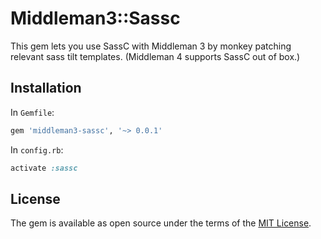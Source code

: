 # Middleman3::Sassc

This gem lets you use SassC with Middleman 3 by monkey patching relevant sass tilt templates.
(Middleman 4 supports SassC out of box.)

## Installation

In `Gemfile`:
```ruby
gem 'middleman3-sassc', '~> 0.0.1'
```

In `config.rb`:

```ruby
activate :sassc
```

## License

The gem is available as open source under the terms of the
[MIT License](http://opensource.org/licenses/MIT).
